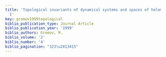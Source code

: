 ```yaml
---
title: 'Topological invariants of dynamical systems and spaces of holomorphic maps:
  I'
key: gromov1999topological
biblio_publication_type: Journal Article
biblio_publication_year: '1999'
biblio_authors: Gromov, M.
biblio_volume: '2'
biblio_number: '4'
biblio_pagination: "323\u2013415"
---
```

